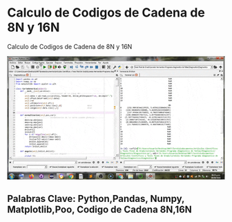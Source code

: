 #  Calculo de Codigos de Cadena de 8N y 16N
 Calculo de Codigos de Cadena de 8N y 16N
 
 ![](https://github.com/dominapython/-Calculo-de-Codigos-de-Cadena-de-8N-y-16N/blob/main/2021-09-09%2018-31-34.gif)

## Palabras Clave: Python,Pandas, Numpy, Matplotlib,Poo, Codigo de Cadena 8N,16N 
